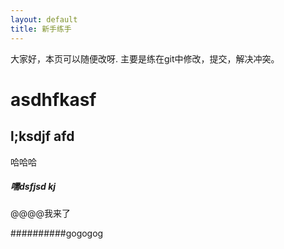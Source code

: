 ```yaml
---
layout: default
title: 新手练手
---
```


大家好，本页可以随便改呀. 主要是练在git中修改，提交，解决冲突。

# asdhfkasf

## l;ksdjf afd


哈哈哈

##### 嚅dsfjsd kj 
@@@@我来了

##########gogogog